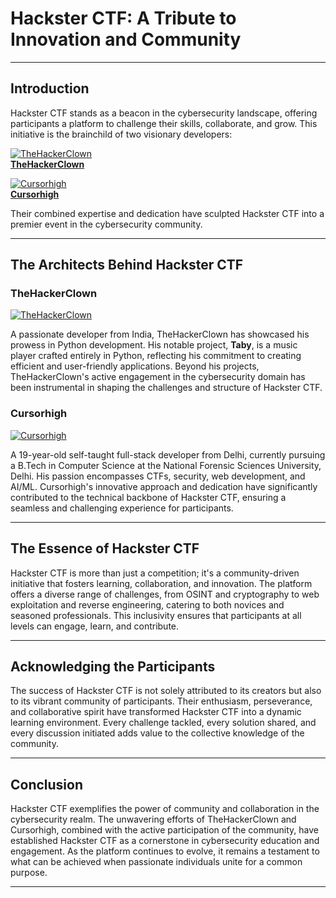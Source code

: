 # Hackster CTF: A Tribute to Innovation and Community

---

## Introduction

Hackster CTF stands as a beacon in the cybersecurity landscape, offering participants a platform to challenge their skills, collaborate, and grow. This initiative is the brainchild of two visionary developers:  

[![TheHackerClown](https://github.com/TheHackerClown.png?size=100)](https://github.com/TheHackerClown)  
[**TheHackerClown**](https://github.com/TheHackerClown)  

[![Cursorhigh](https://github.com/cursorhigh.png?size=100)](https://github.com/cursorhigh)  
[**Cursorhigh**](https://github.com/cursorhigh)  

Their combined expertise and dedication have sculpted Hackster CTF into a premier event in the cybersecurity community.

---

## The Architects Behind Hackster CTF

### TheHackerClown

[![TheHackerClown](https://github.com/TheHackerClown.png?size=150)](https://github.com/TheHackerClown)  

A passionate developer from India, TheHackerClown has showcased his prowess in Python development. His notable project, **Taby**, is a music player crafted entirely in Python, reflecting his commitment to creating efficient and user-friendly applications. Beyond his projects, TheHackerClown's active engagement in the cybersecurity domain has been instrumental in shaping the challenges and structure of Hackster CTF.

### Cursorhigh

[![Cursorhigh](https://github.com/cursorhigh.png?size=150)](https://github.com/cursorhigh)  

A 19-year-old self-taught full-stack developer from Delhi, currently pursuing a B.Tech in Computer Science at the National Forensic Sciences University, Delhi. His passion encompasses CTFs, security, web development, and AI/ML. Cursorhigh's innovative approach and dedication have significantly contributed to the technical backbone of Hackster CTF, ensuring a seamless and challenging experience for participants.

---

## The Essence of Hackster CTF

Hackster CTF is more than just a competition; it's a community-driven initiative that fosters learning, collaboration, and innovation. The platform offers a diverse range of challenges, from OSINT and cryptography to web exploitation and reverse engineering, catering to both novices and seasoned professionals. This inclusivity ensures that participants at all levels can engage, learn, and contribute.

---

## Acknowledging the Participants

The success of Hackster CTF is not solely attributed to its creators but also to its vibrant community of participants. Their enthusiasm, perseverance, and collaborative spirit have transformed Hackster CTF into a dynamic learning environment. Every challenge tackled, every solution shared, and every discussion initiated adds value to the collective knowledge of the community.

---

## Conclusion

Hackster CTF exemplifies the power of community and collaboration in the cybersecurity realm. The unwavering efforts of TheHackerClown and Cursorhigh, combined with the active participation of the community, have established Hackster CTF as a cornerstone in cybersecurity education and engagement. As the platform continues to evolve, it remains a testament to what can be achieved when passionate individuals unite for a common purpose.

---
